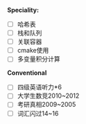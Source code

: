 **Speciality:**
- [ ] 哈希表
- [ ] 栈和队列
- [ ] 关联容器
- [ ] cmake使用
- [ ] 多变量积分计算

**Conventional**
- [ ]  四级英语听力*6
- [ ]  大学生数竞2010~2012
- [ ]  考研真相2009~2005
- [ ]  词汇闪过14~16 